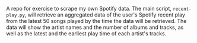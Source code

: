 A repo for exercise to scrape my own Spotify data.
The main script, `recent-play.py`, will retrieve an aggregated data of the user's Spotify recent play
from the latest 50 songs played by the time the data will be retrieved.
The data will show the artist names and the number of albums and tracks, as well as the latest and the earliest play time of each artist's tracks.